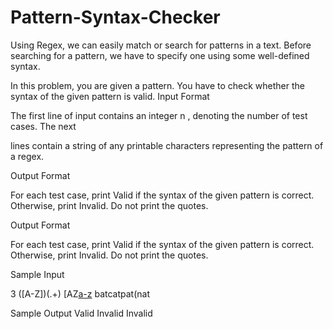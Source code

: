 # Pattern-Syntax-Checker
Using Regex, we can easily match or search for patterns in a text. Before searching for a pattern, we have to specify one using some well-defined syntax.

In this problem, you are given a pattern. You have to check whether the syntax of the given pattern is valid.
Input Format

The first line of input contains an integer n
, denoting the number of test cases. The next

lines contain a string of any printable characters representing the pattern of a regex.

Output Format

For each test case, print Valid if the syntax of the given pattern is correct. Otherwise, print Invalid. Do not print the quotes.

Output Format

For each test case, print Valid if the syntax of the given pattern is correct. Otherwise, print Invalid. Do not print the quotes.

Sample Input

3
([A-Z])(.+)
[AZ[a-z](a-z)
batcatpat(nat

Sample Output
Valid
Invalid
Invalid
